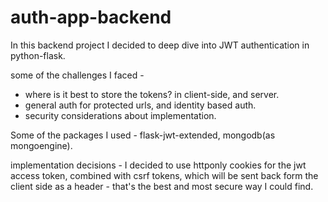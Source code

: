 # auth-app-backend
In this backend project I decided to deep dive into JWT authentication in python-flask.

some of the challenges I faced - 
* where is it best to store the tokens? in client-side, and server.
* general auth for protected urls, and identity based auth.
* security considerations about implementation.

Some of the packages I used - flask-jwt-extended, mongodb(as mongoengine).

implementation decisions - I decided to use httponly cookies for the jwt access token, combined with csrf tokens, which will be sent back form the client side as a header - that's the best and most secure way I could find.

